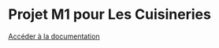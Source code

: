 # Projet M1 pour Les Cuisineries

[Accéder à la documentation](https://projet-cuisineries.readthedocs.io/fr/latest/)